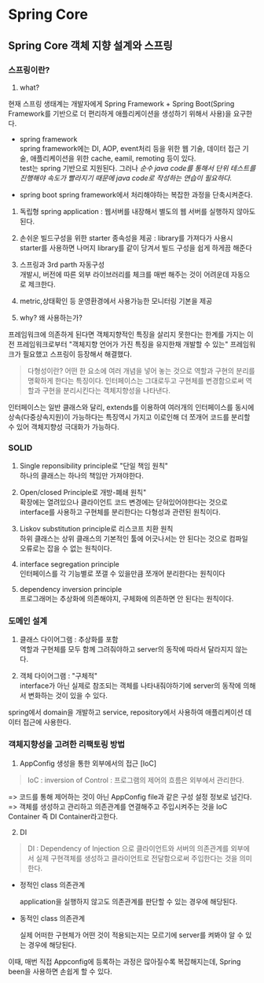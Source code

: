# Spring Core

## Spring Core 객체 지향 설계와 스프링

### 스프링이란?

1. what?

현재 스프링 생태계는 개발자에게 Spring Framework + Spring Boot(Spring Framework를 기반으로 더 편리하게 애플리케이션을 생성하기 위해서 사용)을 요구한다.<br>

- spring framework<br>
spring framework에는 DI, AOP, event처리 등을 위한 웹 기술, 데이터 접근 기술, 애플리케이션을 위한 cache, eamil, remoting 등이 있다.<br>
test는 spring 기반으로 지원된다. 그러나 *순수 java code를 통해서 단위 테스트를 진행해야 속도가 빨라지기 때문에 java code로 작성하는 연습이 필요하다.*

- spring boot
spring framework에서 처리해야하는 복잡한 과정을 단축시켜준다.<br>
1. 독립형 spring application : 웹서버를 내장해서 별도의 웹 서버를 실행하지 않아도 된다.<br>
2. 손쉬운 빌드구성을 위한 starter 종속성을 제공 : library를 가져다가 사용시 starter를 사용하면 나머지 library를 같이 당겨서 빌드 구성을 쉽게 하게끔 해준다<br>
3. 스프링과 3rd parth 자동구성<br>
개발시, 버전에 따른 외부 라이브러리를 체크를 매번 해주는 것이 어려운데 자동으로 제크한다.<br>
4. metric,상태확인 등 운영환경에서 사용가능한 모니터링 기본을 제공

2. why? 왜 사용하는가?

프레임워크에 의존하게 된다면 객체지향적인 특징을 살리지 못한다는 한계를 가지는 이전 프레임워크로부터 "객체지향 언어가 가진 특징을 유지한채 개발할 수 있는" 프레임워크가 필요했고 스프링이 등장해서 해결했다.<br>

> 다형성이란? 어떤 한 요소에 여러 개념을 넣어 놓는 것으로 역할과 구현의 분리를 명확하게 한다는 특징이다. 인터페이스는 그대로두고 구현체를 변경함으로써 역할과 구현을 분리시킨다는 객체지향성을 나타낸다.

인터페이스는 일반 클래스와 달리, extends를 이용하여 여러개의 인터페이스를 동시에 상속(다중상속지원)이 가능하다는 특징역시 가지고 이로인해 더 쪼개어 코드를 분리할 수 있어 객체지향성 극대화가 가능하다.<br>

### SOLID

1. Single reponsibility principle로 "단일 책임 원칙"
<br>하나의 클래스는 하나의 책임만 가져야한다.

2. Open/closed Principle로 개방-폐쇄 원칙"
<br> 확장에는 열려있으나 클라이언트 코드 변경에는 닫혀있어야한다는 것으로 interface를 사용하고 구현체를 분리한다는 다형성과 관련된 원칙이다.

3. Liskov substitution principle로 리스코프 치환 원칙
<br>하위 클래스는 상위 클래스의 기본적인 툴에 어긋나서는 안 된다는 것으로 컴파일 오류로는 잡을 수 없는 원칙이다.

4. interface segregation principle
<br>인터페이스를 각 기능별로 쪼갤 수 있을만큼 쪼개어 분리한다는 원칙이다

5. dependency inversion principle
<br>프로그래머는 추상화에 의존해야지, 구체화에 의존하면 안 된다는 원칙이다.

### 도메인 설계

1. 클래스 다이어그램 : 추상화를 포함<br>
역할과 구현체를 모두 함께 그려줘야하고 server의 동작에 따라서 달라지지 않는다.<br>

2. 객체 다이어그램 : "구체적" <br>
interface가 아닌 실제로 참조되는 객체를 나타내줘야하기에 server의 동작에 의해서 변화하는 것이 있을 수 있다.<br>

spring에서 domain을 개발하고 service, repository에서 사용하여 애플리케이션 데이터 접근에 사용한다.<br>

### 객체지향성을 고려한 리팩토링 방법

1. AppConfig 생성을 통한 외부에서의 접근 [IoC]

> IoC : inversion of Control : 프로그램의 제어의 흐름은 외부에서 관리한다.

=> 코드를 통해 제어하는 것이 아닌 AppConfig file과 같은 구성 설정 정보로 넘긴다.<br>
=> 객체를 생성하고 관리하고 의존관계를 연결해주고 주입시켜주는 것을 IoC Container 즉 DI Container라고한다.

2. DI

> DI : Dependency of Injection 으로 클라이언트와 서버의 의존관계를 외부에서 실제 구현객체를 생성하고 클라이언트로 전달함으로써 주입한다는 것을 의미한다.

- 정적인 class 의존관계

    application을 실행하지 않고도 의존관계를 판단할 수 있는 경우에 해당된다.

- 동적인 class 의존관계

    실제 어떠한 구현체가 어떤 것이 적용되는지는 모르기에 server를 켜봐야 알 수 있는 경우에 해당된다.

이때, 매번 직접 Appconfig에 등록하는 과정은 많아질수록 복잡해지는데, Spring been을 사용하면 손쉽게 할 수 있다.<br>


